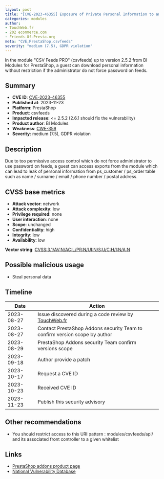 ```yaml
---
layout: post
title: "[CVE-2023-46355] Exposure of Private Personal Information to an Unauthorized Actor in Bl Modules - CSV Feeds PRO module for PrestaShop"
categories: modules
author:
- TouchWeb.fr
- 202 ecommerce.com
- Friends-Of-Presta.org
meta: "CVE,PrestaShop,csvfeeds"
severity: "medium (7.5), GDPR violation"
---
```


In the module "CSV Feeds PRO" (csvfeeds) up to version 2.5.2 from Bl Modules for PrestaShop, a guest can download personal information without restriction if the administrator do not force password on feeds.

## Summary

* **CVE ID**: [CVE-2023-46355](https://cve.mitre.org/cgi-bin/cvename.cgi?name=CVE-2023-46355)
* **Published at**: 2023-11-23
* **Platform**: PrestaShop
* **Product**: csvfeeds
* **Impacted release**: <= 2.5.2 (2.6.1 should fix the vulnerability)
* **Product author**: Bl Modules
* **Weakness**: [CWE-359](https://cwe.mitre.org/data/definitions/359.html)
* **Severity**: medium (7.5), GDPR violation

## Description

Due to too permissive access control which do not force administrator to use password on feeds, a guest can access exports from the module which can lead to leak of personal information from ps_customer / ps_order table such as name / surname / email / phone number / postal address.


## CVSS base metrics

* **Attack vector**: network
* **Attack complexity**: low
* **Privilege required**: none
* **User interaction**: none
* **Scope**: unchanged
* **Confidentiality**: high
* **Integrity**: low
* **Availability**: low

**Vector string**: [CVSS:3.1/AV:N/AC:L/PR:N/UI:N/S:U/C:H/I:N/A:N](https://nvd.nist.gov/vuln-metrics/cvss/v3-calculator?vector=AV:N/AC:L/PR:N/UI:N/S:U/C:H/I:N/A:N)

## Possible malicious usage

* Steal personal data

## Timeline

| Date | Action |
|--|--|
| 2023-08-27 | Issue discovered during a code review by [TouchWeb.fr](https://www.touchweb.fr) |
| 2023-08-27 | Contact PrestaShop Addons security Team to confirm version scope by author |
| 2023-08-29 | PrestaShop Addons security Team confirm versions scope |
| 2023-09-18 | Author provide a patch |
| 2023-10-17 | Request a CVE ID |
| 2023-10-23 | Received CVE ID |
| 2023-11-23 | Publish this security advisory |

## Other recommendations

* You should restrict access to this URI pattern : modules/csvfeeds/api/ and its associated front controller to a given whitelist

## Links

* [PrestaShop addons product page](https://addons.prestashop.com/fr/import-export-de-donnees/47855-csv-feeds-pro.html)
* [National Vulnerability Database](https://nvd.nist.gov/vuln/detail/CVE-2023-46355)
